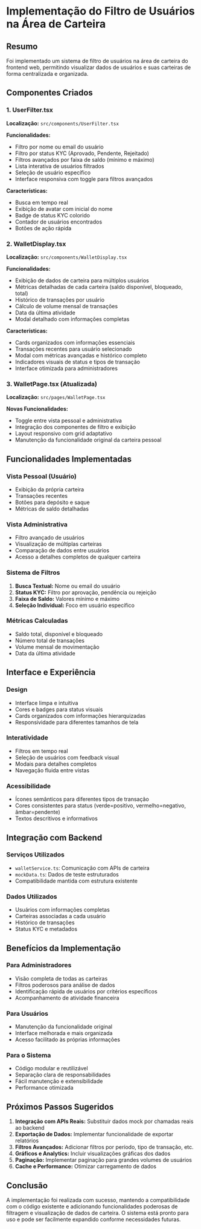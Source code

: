 # Implementação do Filtro de Usuários na Área de Carteira

## Resumo
Foi implementado um sistema de filtro de usuários na área de carteira do frontend web, permitindo visualizar dados de usuários e suas carteiras de forma centralizada e organizada.

## Componentes Criados

### 1. UserFilter.tsx
**Localização:** `src/components/UserFilter.tsx`

**Funcionalidades:**
- Filtro por nome ou email do usuário
- Filtro por status KYC (Aprovado, Pendente, Rejeitado)
- Filtros avançados por faixa de saldo (mínimo e máximo)
- Lista interativa de usuários filtrados
- Seleção de usuário específico
- Interface responsiva com toggle para filtros avançados

**Características:**
- Busca em tempo real
- Exibição de avatar com inicial do nome
- Badge de status KYC colorido
- Contador de usuários encontrados
- Botões de ação rápida

### 2. WalletDisplay.tsx
**Localização:** `src/components/WalletDisplay.tsx`

**Funcionalidades:**
- Exibição de dados de carteira para múltiplos usuários
- Métricas detalhadas de cada carteira (saldo disponível, bloqueado, total)
- Histórico de transações por usuário
- Cálculo de volume mensal de transações
- Data da última atividade
- Modal detalhado com informações completas

**Características:**
- Cards organizados com informações essenciais
- Transações recentes para usuário selecionado
- Modal com métricas avançadas e histórico completo
- Indicadores visuais de status e tipos de transação
- Interface otimizada para administradores

### 3. WalletPage.tsx (Atualizada)
**Localização:** `src/pages/WalletPage.tsx`

**Novas Funcionalidades:**
- Toggle entre vista pessoal e administrativa
- Integração dos componentes de filtro e exibição
- Layout responsivo com grid adaptativo
- Manutenção da funcionalidade original da carteira pessoal

## Funcionalidades Implementadas

### Vista Pessoal (Usuário)
- Exibição da própria carteira
- Transações recentes
- Botões para depósito e saque
- Métricas de saldo detalhadas

### Vista Administrativa
- Filtro avançado de usuários
- Visualização de múltiplas carteiras
- Comparação de dados entre usuários
- Acesso a detalhes completos de qualquer carteira

### Sistema de Filtros
1. **Busca Textual:** Nome ou email do usuário
2. **Status KYC:** Filtro por aprovação, pendência ou rejeição
3. **Faixa de Saldo:** Valores mínimo e máximo
4. **Seleção Individual:** Foco em usuário específico

### Métricas Calculadas
- Saldo total, disponível e bloqueado
- Número total de transações
- Volume mensal de movimentação
- Data da última atividade

## Interface e Experiência

### Design
- Interface limpa e intuitiva
- Cores e badges para status visuais
- Cards organizados com informações hierarquizadas
- Responsividade para diferentes tamanhos de tela

### Interatividade
- Filtros em tempo real
- Seleção de usuários com feedback visual
- Modais para detalhes completos
- Navegação fluida entre vistas

### Acessibilidade
- Ícones semânticos para diferentes tipos de transação
- Cores consistentes para status (verde=positivo, vermelho=negativo, âmbar=pendente)
- Textos descritivos e informativos

## Integração com Backend

### Serviços Utilizados
- `walletService.ts`: Comunicação com APIs de carteira
- `mockData.ts`: Dados de teste estruturados
- Compatibilidade mantida com estrutura existente

### Dados Utilizados
- Usuários com informações completas
- Carteiras associadas a cada usuário
- Histórico de transações
- Status KYC e metadados

## Benefícios da Implementação

### Para Administradores
- Visão completa de todas as carteiras
- Filtros poderosos para análise de dados
- Identificação rápida de usuários por critérios específicos
- Acompanhamento de atividade financeira

### Para Usuários
- Manutenção da funcionalidade original
- Interface melhorada e mais organizada
- Acesso facilitado às próprias informações

### Para o Sistema
- Código modular e reutilizável
- Separação clara de responsabilidades
- Fácil manutenção e extensibilidade
- Performance otimizada

## Próximos Passos Sugeridos

1. **Integração com APIs Reais:** Substituir dados mock por chamadas reais ao backend
2. **Exportação de Dados:** Implementar funcionalidade de exportar relatórios
3. **Filtros Avançados:** Adicionar filtros por período, tipo de transação, etc.
4. **Gráficos e Analytics:** Incluir visualizações gráficas dos dados
5. **Paginação:** Implementar paginação para grandes volumes de usuários
6. **Cache e Performance:** Otimizar carregamento de dados

## Conclusão

A implementação foi realizada com sucesso, mantendo a compatibilidade com o código existente e adicionando funcionalidades poderosas de filtragem e visualização de dados de carteira. O sistema está pronto para uso e pode ser facilmente expandido conforme necessidades futuras.